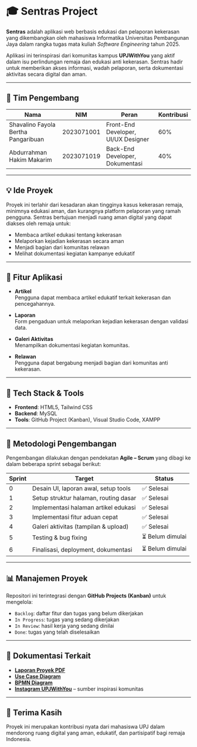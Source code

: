 # 🎓 Sentras Project

**Sentras** adalah aplikasi web berbasis edukasi dan pelaporan kekerasan yang dikembangkan oleh mahasiswa Informatika Universitas Pembangunan Jaya dalam rangka tugas mata kuliah *Software Engineering* tahun 2025.

Aplikasi ini terinspirasi dari komunitas kampus **UPJWithYou** yang aktif dalam isu perlindungan remaja dan edukasi anti kekerasan. Sentras hadir untuk memberikan akses informasi, wadah pelaporan, serta dokumentasi aktivitas secara digital dan aman.

---

## 👥 Tim Pengembang

| Nama                                 | NIM         | Peran                               | Kontribusi |
|--------------------------------------|-------------|--------------------------------------|------------|
| Shavalino Fayola Bertha Pangaribuan | 2023071001  | Front-End Developer, UI/UX Designer | 60%        |
| Abdurrahman Hakim Makarim           | 2023071019  | Back-End Developer, Dokumentasi     | 40%        |

---

## 💡 Ide Proyek

Proyek ini terlahir dari kesadaran akan tingginya kasus kekerasan remaja, minimnya edukasi aman, dan kurangnya platform pelaporan yang ramah pengguna. Sentras bertujuan menjadi ruang aman digital yang dapat diakses oleh remaja untuk:
- Membaca artikel edukasi tentang kekerasan
- Melaporkan kejadian kekerasan secara aman
- Menjadi bagian dari komunitas relawan
- Melihat dokumentasi kegiatan kampanye edukatif

---

## 📌 Fitur Aplikasi

- **Artikel**  
  Pengguna dapat membaca artikel edukatif terkait kekerasan dan pencegahannya.

- **Laporan**  
  Form pengaduan untuk melaporkan kejadian kekerasan dengan validasi data.

- **Galeri Aktivitas**  
  Menampilkan dokumentasi kegiatan komunitas.

- **Relawan**  
  Pengguna dapat bergabung menjadi bagian dari komunitas anti kekerasan.

---

## 🧱 Tech Stack & Tools

- **Frontend**: HTML5, Tailwind CSS  
- **Backend**: MySQL  
- **Tools**: GitHub Project (Kanban), Visual Studio Code, XAMPP

---

## 🔁 Metodologi Pengembangan

Pengembangan dilakukan dengan pendekatan **Agile – Scrum** yang dibagi ke dalam beberapa sprint sebagai berikut:

| Sprint | Target                                                                 | Status           |
|--------|------------------------------------------------------------------------|------------------|
| 0      | Desain UI, laporan awal, setup tools                                   | ✅ Selesai       |
| 1      | Setup struktur halaman, routing dasar                                  | ✅ Selesai       |
| 2      | Implementasi halaman artikel edukasi                                   | ✅ Selesai       |
| 3      | Implementasi fitur aduan cepat                                         | ✅ Selesai       |
| 4      | Galeri aktivitas (tampilan & upload)                                   | ✅ Selesai       |
| 5      | Testing & bug fixing                                                   | ⏳ Belum dimulai |
| 6      | Finalisasi, deployment, dokumentasi                                    | ⏳ Belum dimulai |

---

## 📊 Manajemen Proyek

Repositori ini terintegrasi dengan **GitHub Projects (Kanban)** untuk mengelola:

- `Backlog`: daftar fitur dan tugas yang belum dikerjakan  
- `In Progress`: tugas yang sedang dikerjakan  
- `In Review`: hasil kerja yang sedang dinilai  
- `Done`: tugas yang telah diselesaikan

---

## 📄 Dokumentasi Terkait

- **[Laporan Proyek PDF](./dokumentasi/UTS-sentras-swe-2025.pdf)**  
- **[Use Case Diagram](./dokumentasi/use%20case%20diagram.jpg)**
- **[BPMN Diagram](./dokumentasi/BPMN%20diagram.jpg)**  
- **[Instagram UPJWithYou](https://www.instagram.com/upjwithyou/)** – sumber inspirasi komunitas

---

## 🙏 Terima Kasih

Proyek ini merupakan kontribusi nyata dari mahasiswa UPJ dalam mendorong ruang digital yang aman, edukatif, dan partisipatif bagi remaja Indonesia.
